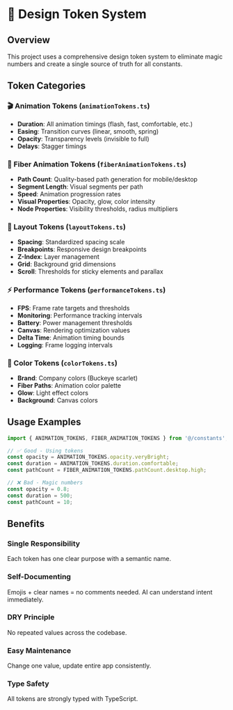 # 🎯 Design Token System

## Overview
This project uses a comprehensive design token system to eliminate magic numbers and create a single source of truth for all constants.

## Token Categories

### 🎬 Animation Tokens (`animationTokens.ts`)
- **Duration**: All animation timings (flash, fast, comfortable, etc.)
- **Easing**: Transition curves (linear, smooth, spring)
- **Opacity**: Transparency levels (invisible to full)
- **Delays**: Stagger timings

### 🔆 Fiber Animation Tokens (`fiberAnimationTokens.ts`)
- **Path Count**: Quality-based path generation for mobile/desktop
- **Segment Length**: Visual segments per path
- **Speed**: Animation progression rates
- **Visual Properties**: Opacity, glow, color intensity
- **Node Properties**: Visibility thresholds, radius multipliers

### 📐 Layout Tokens (`layoutTokens.ts`)
- **Spacing**: Standardized spacing scale
- **Breakpoints**: Responsive design breakpoints
- **Z-Index**: Layer management
- **Grid**: Background grid dimensions
- **Scroll**: Thresholds for sticky elements and parallax

### ⚡ Performance Tokens (`performanceTokens.ts`)
- **FPS**: Frame rate targets and thresholds
- **Monitoring**: Performance tracking intervals
- **Battery**: Power management thresholds
- **Canvas**: Rendering optimization values
- **Delta Time**: Animation timing bounds
- **Logging**: Frame logging intervals

### 🎨 Color Tokens (`colorTokens.ts`)
- **Brand**: Company colors (Buckeye scarlet)
- **Fiber Paths**: Animation color palette
- **Glow**: Light effect colors
- **Background**: Canvas colors

## Usage Examples

```typescript
import { ANIMATION_TOKENS, FIBER_ANIMATION_TOKENS } from '@/constants';

// ✅ Good - Using tokens
const opacity = ANIMATION_TOKENS.opacity.veryBright;
const duration = ANIMATION_TOKENS.duration.comfortable;
const pathCount = FIBER_ANIMATION_TOKENS.pathCount.desktop.high;

// ❌ Bad - Magic numbers
const opacity = 0.8;
const duration = 500;
const pathCount = 10;
```

## Benefits

### Single Responsibility
Each token has one clear purpose with a semantic name.

### Self-Documenting
Emojis + clear names = no comments needed. AI can understand intent immediately.

### DRY Principle
No repeated values across the codebase.

### Easy Maintenance
Change one value, update entire app consistently.

### Type Safety
All tokens are strongly typed with TypeScript.
